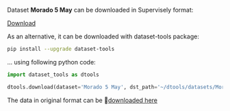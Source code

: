 Dataset **Morado 5 May** can be downloaded in Supervisely format:

 [Download](https://assets.supervise.ly/supervisely-supervisely-assets-public/teams_storage/P/W/tD/6UMlhoCXPpMQdQI9fYiES0kNWl2o5w17Tl1SRdiokOEcZ1KBbU5g7DJN9LiU056YtgzHjIZq5WzHl0xzO4ks2u81A797RPYrtZAtRo0EGhf4wkVzl81KbzsEZpRZ.tar)

As an alternative, it can be downloaded with dataset-tools package:
``` bash
pip install --upgrade dataset-tools
```

... using following python code:
``` python
import dataset_tools as dtools

dtools.download(dataset='Morado 5 May', dst_path='~/dtools/datasets/Morado 5 May.tar')
```
The data in original format can be 🔗[downloaded here](https://www.kaggle.com/datasets/teddevrieslentsch/morado-5may/download?datasetVersionNumber=4)